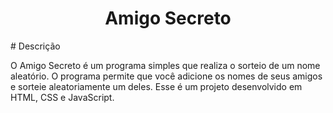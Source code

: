 <h1 align="center"> Amigo Secreto </h1>
# Descrição
<p>O Amigo Secreto é um programa simples que realiza o sorteio de um nome aleatório. O programa permite que você adicione os nomes de seus amigos e sorteie aleatoriamente um deles. Esse é um projeto desenvolvido em HTML, CSS e JavaScript.</p>
